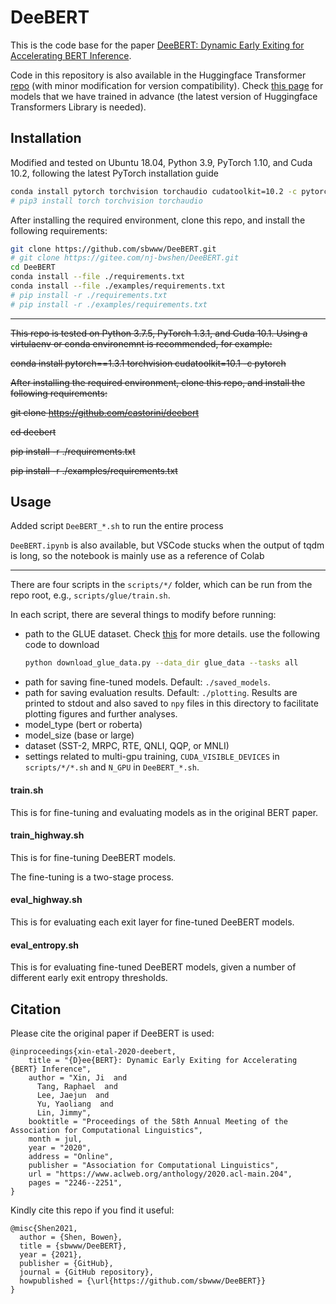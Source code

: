 # DeeBERT

This is the code base for the paper [DeeBERT: Dynamic Early Exiting for Accelerating BERT Inference](https://www.aclweb.org/anthology/2020.acl-main.204/).

Code in this repository is also available in the Huggingface Transformer [repo](https://github.com/huggingface/transformers/tree/master/examples/research_projects/deebert) (with minor modification for version compatibility). Check [this page](https://huggingface.co/ji-xin) for models that we have trained in advance (the latest version of Huggingface Transformers Library is needed).

## Installation

Modified and tested on Ubuntu 18.04, Python 3.9, PyTorch 1.10, and Cuda 10.2, following the latest PyTorch installation guide

```bash
conda install pytorch torchvision torchaudio cudatoolkit=10.2 -c pytorch
# pip3 install torch torchvision torchaudio
```

After installing the required environment, clone this repo, and install the following requirements:

```bash
git clone https://github.com/sbwww/DeeBERT.git
# git clone https://gitee.com/nj-bwshen/DeeBERT.git
cd DeeBERT
conda install --file ./requirements.txt
conda install --file ./examples/requirements.txt
# pip install -r ./requirements.txt
# pip install -r ./examples/requirements.txt
```

---

~~This repo is tested on Python 3.7.5, PyTorch 1.3.1, and Cuda 10.1. Using a virtulaenv or conda environemnt is recommended, for example:~~

~~conda install pytorch==1.3.1 torchvision cudatoolkit=10.1 -c pytorch~~

~~After installing the required environment, clone this repo, and install the following requirements:~~

~~git clone https://github.com/castorini/deebert~~

~~cd deebert~~

~~pip install -r ./requirements.txt~~

~~pip install -r ./examples/requirements.txt~~



## Usage

Added script `DeeBERT_*.sh` to run the entire process

`DeeBERT.ipynb` is also available, but VSCode stucks when the output of tqdm is long, so the notebook is mainly use as a reference of Colab

---

There are four scripts in the `scripts/*/` folder, which can be run from the repo root, e.g., `scripts/glue/train.sh`.

In each script, there are several things to modify before running:

* path to the GLUE dataset. Check [this](https://gist.github.com/W4ngatang/60c2bdb54d156a41194446737ce03e2e) for more details.
  use the following code to download
  ```bash
  python download_glue_data.py --data_dir glue_data --tasks all
  ```
* path for saving fine-tuned models. Default: `./saved_models`.
* path for saving evaluation results. Default: `./plotting`. Results are printed to stdout and also saved to `npy` files in this directory to facilitate plotting figures and further analyses.
* model_type (bert or roberta)
* model_size (base or large)
* dataset (SST-2, MRPC, RTE, QNLI, QQP, or MNLI)
* settings related to multi-gpu training, `CUDA_VISIBLE_DEVICES` in `scripts/*/*.sh` and `N_GPU` in `DeeBERT_*.sh`.

#### train.sh

This is for fine-tuning and evaluating models as in the original BERT paper.

#### train_highway.sh

This is for fine-tuning DeeBERT models.

The fine-tuning is a two-stage process.

#### eval_highway.sh

This is for evaluating each exit layer for fine-tuned DeeBERT models.

#### eval_entropy.sh

This is for evaluating fine-tuned DeeBERT models, given a number of different early exit entropy thresholds.

## Citation

Please cite the original paper if DeeBERT is used:

```
@inproceedings{xin-etal-2020-deebert,
    title = "{D}ee{BERT}: Dynamic Early Exiting for Accelerating {BERT} Inference",
    author = "Xin, Ji  and
      Tang, Raphael  and
      Lee, Jaejun  and
      Yu, Yaoliang  and
      Lin, Jimmy",
    booktitle = "Proceedings of the 58th Annual Meeting of the Association for Computational Linguistics",
    month = jul,
    year = "2020",
    address = "Online",
    publisher = "Association for Computational Linguistics",
    url = "https://www.aclweb.org/anthology/2020.acl-main.204",
    pages = "2246--2251",
}
```

Kindly cite this repo if you find it useful:

```
@misc{Shen2021,
  author = {Shen, Bowen},
  title = {sbwww/DeeBERT},
  year = {2021},
  publisher = {GitHub},
  journal = {GitHub repository},
  howpublished = {\url{https://github.com/sbwww/DeeBERT}}
}
```

